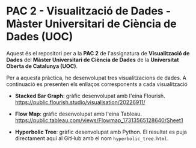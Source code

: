 # PAC 2 - Visualització de Dades - Màster Universitari de Ciència de Dades (UOC)

Aquest és el repositori per a la **PAC 2** de l'assignatura de **Visualització de Dades** del **Màster Universitari de Ciència de Dades** de la **Universitat Oberta de Catalunya (UOC)**.

Per a aquesta pràctica, he desenvolupat tres visualitzacions de dades. A continuació es presenten els enllaços corresponents a cada visualització

- **Stacked Bar Graph**: gràfic desenvolupat amb l'eina Flourish.  
	https://public.flourish.studio/visualisation/20226911/

- **Flow Map**: gràfic desenvolupat amb l'eina Tableau.  
	https://public.tableau.com/views/Flowmap_17313565128640/Sheet1

- **Hyperbolic Tree**: gràfic desenvolupat amb Python. El resultat es puja directament aquí al GitHub amb el nom `hyperbolic_tree.html`.